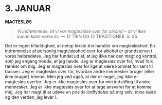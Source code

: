 # 3. JANUAR

**MAGTESLØS**

> *Vi indrømmede, at vi var magtesløse over for alkohol – at vi ikke kunne klare vores liv.*
> — 12 TRIN OG 12 TRADITIONER, S. 25

Det er ingen tilfældighed, at netop første trin handler om magtesløshed: En indrømmelse af personlig magtesløshed over for alkohol er grundstenen i vores helbredelse. Jeg har fundet ud af, at jeg ikke har den magt og kontrol, som jeg engang troede, at jeg havde. Jeg er magtesløs over for, hvad folk tænker om mig. Jeg er magtesløs over for lige at være kommet for sent til bussen. Jeg er magtesløs over for, hvordan andre mennesker bruger (eller ikke bruger) trinene. Men jeg ved også, at der er noget, jeg ikke er magtesløs overfor. Jeg er ikke magtesløs over for min indstilling til andre mennesker. Jeg er ikke magtesløs over for at tage ansvaret for at komme mig. Jeg har magt til at udøve en positiv indflydelse på mig selv, mine kære og den verden, jeg lever i.

